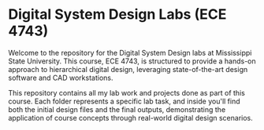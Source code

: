 
# Digital System Design Labs (ECE 4743)

Welcome to the repository for the Digital System Design labs at Mississippi State University. This course, ECE 4743, is structured to provide a hands-on approach to hierarchical digital design, leveraging state-of-the-art design software and CAD workstations.

This repository contains all my lab work and projects done as part of this course. Each folder represents a specific lab task, and inside you'll find both the initial design files and the final outputs, demonstrating the application of course concepts through real-world digital design scenarios.
